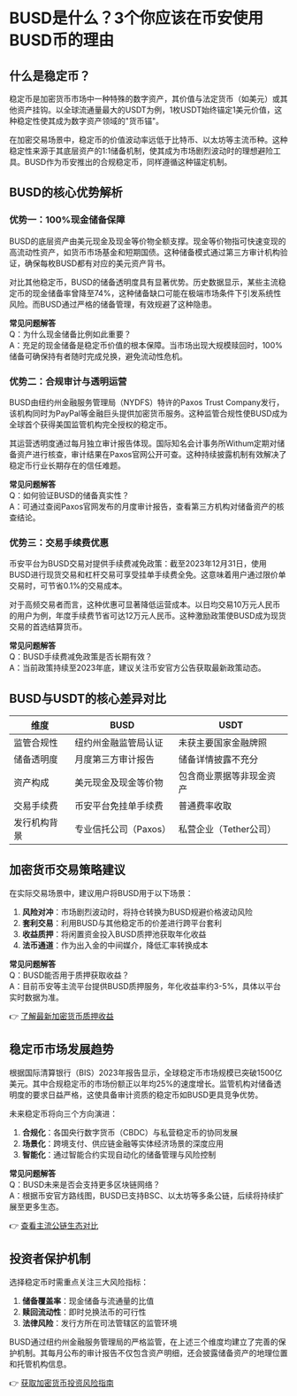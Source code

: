 # BUSD是什么？3个你应该在币安使用BUSD币的理由

## 什么是稳定币？

稳定币是加密货币市场中一种特殊的数字资产，其价值与法定货币（如美元）或其他资产挂钩。以全球流通量最大的USDT为例，1枚USDT始终锚定1美元价值，这种稳定性使其成为数字资产领域的"货币锚"。

在加密交易场景中，稳定币的价值波动率远低于比特币、以太坊等主流币种。这种稳定性来源于其底层资产的1:1储备机制，使其成为市场剧烈波动时的理想避险工具。BUSD作为币安推出的合规稳定币，同样遵循这种锚定机制。

## BUSD的核心优势解析

### 优势一：100%现金储备保障

BUSD的底层资产由美元现金及现金等价物全额支撑。现金等价物指可快速变现的高流动性资产，如货币市场基金和短期国债。这种储备模式通过第三方审计机构验证，确保每枚BUSD都有对应的美元资产背书。

对比其他稳定币，BUSD的储备透明度具有显著优势。历史数据显示，某些主流稳定币的现金储备率曾降至74%，这种储备缺口可能在极端市场条件下引发系统性风险。而BUSD通过严格的储备管理，有效规避了这种隐患。

**常见问题解答**  
Q：为什么现金储备比例如此重要？  
A：充足的现金储备是稳定币价值的根本保障。当市场出现大规模赎回时，100%储备可确保持有者随时完成兑换，避免流动性危机。

### 优势二：合规审计与透明运营

BUSD由纽约州金融服务管理局（NYDFS）特许的Paxos Trust Company发行，该机构同时为PayPal等金融巨头提供加密货币服务。这种监管合规性使BUSD成为全球首个获得美国监管机构完全授权的稳定币。

其运营透明度通过每月独立审计报告体现。国际知名会计事务所Withum定期对储备资产进行核查，审计结果在Paxos官网公开可查。这种持续披露机制有效解决了稳定币行业长期存在的信任难题。

**常见问题解答**  
Q：如何验证BUSD的储备真实性？  
A：可通过查阅Paxos官网发布的月度审计报告，查看第三方机构对储备资产的核查结论。

### 优势三：交易手续费优惠

币安平台为BUSD交易对提供手续费减免政策：截至2023年12月31日，使用BUSD进行现货交易和杠杆交易可享受挂单手续费全免。这意味着用户通过限价单交易时，可节省0.1%的交易成本。

对于高频交易者而言，这种优惠可显著降低运营成本。以日均交易10万元人民币的用户为例，年度手续费节省可达12万元人民币。这种激励政策使BUSD成为现货交易的首选结算货币。

**常见问题解答**  
Q：BUSD手续费减免政策是否长期有效？  
A：当前政策持续至2023年底，建议关注币安官方公告获取最新政策动态。

## BUSD与USDT的核心差异对比

| 维度         | BUSD                     | USDT                     |
|--------------|--------------------------|--------------------------|
| 监管合规性   | 纽约州金融监管局认证     | 未获主要国家金融牌照     |
| 储备透明度   | 月度第三方审计报告       | 储备详情披露不充分       |
| 资产构成     | 美元现金及现金等价物     | 包含商业票据等非现金资产 |
| 交易手续费   | 币安平台免挂单手续费     | 普通费率收取             |
| 发行机构背景 | 专业信托公司（Paxos）    | 私营企业（Tether公司）    |

## 加密货币交易策略建议

在实际交易场景中，建议用户将BUSD用于以下场景：
1. **风险对冲**：市场剧烈波动时，将持仓转换为BUSD规避价格波动风险
2. **套利交易**：利用BUSD与其他稳定币的价差进行跨平台套利
3. **收益质押**：将闲置资金投入BUSD质押池获取年化收益
4. **法币通道**：作为出入金的中间媒介，降低汇率转换成本

**常见问题解答**  
Q：BUSD能否用于质押获取收益？  
A：目前币安等主流平台提供BUSD质押服务，年化收益率约3-5%，具体以平台实时数据为准。

👉 [了解最新加密货币质押收益](https://bit.ly/okx_welcome)

## 稳定币市场发展趋势

根据国际清算银行（BIS）2023年报告显示，全球稳定币市场规模已突破1500亿美元。其中合规稳定币的市场份额正以年均25%的速度增长。监管机构对储备透明度的要求日益严格，这使具备审计资质的稳定币如BUSD更具竞争优势。

未来稳定币将向三个方向演进：
1. **合规化**：各国央行数字货币（CBDC）与私营稳定币的协同发展
2. **场景化**：跨境支付、供应链金融等实体经济场景的深度应用
3. **智能化**：通过智能合约实现自动化的储备管理与风险控制

**常见问题解答**  
Q：BUSD未来是否会支持更多区块链网络？  
A：根据币安官方路线图，BUSD已支持BSC、以太坊等多条公链，后续将持续扩展至更多生态。

👉 [查看主流公链生态对比](https://bit.ly/okx_welcome)

## 投资者保护机制

选择稳定币时需重点关注三大风险指标：
1. **储备覆盖率**：现金储备与流通量的比值
2. **赎回流动性**：即时兑换法币的可行性
3. **法律风险**：发行方所在司法管辖区的监管环境

BUSD通过纽约州金融服务管理局的严格监管，在上述三个维度均建立了完善的保护机制。其每月公布的审计报告不仅包含资产明细，还会披露储备资产的地理位置和托管机构信息。

👉 [获取加密货币投资风险指南](https://bit.ly/okx_welcome)